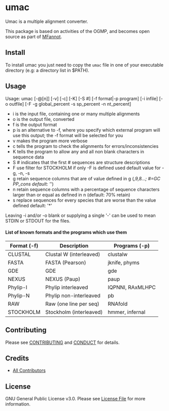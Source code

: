 # umac

Umac is a multiple alignment converter.

This package is based on activities of the OGMP, and becomes open source as part of [MFannot](https://github.com/BFL-lab/MFannot).

## Install

To install umac you just need to copy the `umac` file in one of your executable directory (e.g: a directory list in $PATH).

## Usage

Usage: umac [-@[n]] [-v] [-c] [-K] [-S #] [-f format|-p program] [-i infile] [-o outfile] [-F -g global_percent -s sp_percent -n nt_percent]

- i is the input file, containing one or many multiple alignments
- o is the output file, converted
- f is the output format
- p is an alternative to -f, where you specify which external program will use this output; the -f format will be selected for you
- v makes the program more verbose
- c tells the program to check the alignments for errors/inconsistencies
- K tells the program to allow any and all non blank characters in sequence data
- S # indicates that the first # sequences are structure descriptions
- F use filter for STOCKHOLM if only -F is defined used default value for -g, -n, -s
- g retain sequence columns that are of value defined in g (*,9,8...;  #=GC PP_cons default: '*')
- n retain sequence columns with a percentage of sequence characters larger than or equal as defined in n (default: 70% retain)
- s replace sequences for every species that are worse than the value defined default: '*'

Leaving -i and/or -o blank or supplying a single '-' can be used
to mean STDIN or STDOUT for the files.

#### List of known formats and the programs which use them

Format (-f) | Description | Programs (-p)
------------|-------------|---------------
CLUSTAL     | Clustal W (interleaved) |  clustalw
FASTA       | FASTA (Pearson)         |  jknife, phyms
GDE         | GDE                     |  gde
NEXUS       | NEXUS (Paup)            |  paup
Phylip-I    | Phylip interleaved      |  IQPNNI, RAxMLHPC
Phylip-N    | Phylip non-interleaved  |  pb
RAW         | Raw (one line per seq)  |  RNAfold
STOCKHOLM   | Stockholm (interleaved) |  hmmer, infernal

## Contributing

Please see [CONTRIBUTING](CONTRIBUTING.md) and [CONDUCT](CONDUCT.md) for details.

## Credits

- [All Contributors](https://github.com/natacha-beck/bf-umac/graphs/contributors)

## License

GNU General Public License v3.0. Please see [License File](LICENSE.md) for more information.
